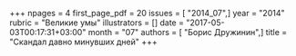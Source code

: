 +++
npages = 4
first_page_pdf = 20
issues = [ "2014_07",]
year = "2014"
rubric = "Великие умы"
illustrators = []
date = "2017-05-03T00:17:31+03:00"
month = "07"
authors = [ "Борис Дружинин",]
title = "Скандал давно минувших дней"
+++
